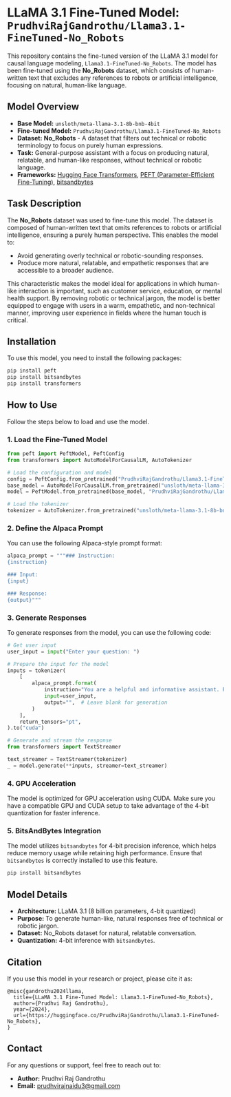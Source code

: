 # LLaMA 3.1 Fine-Tuned Model: `PrudhviRajGandrothu/Llama3.1-FineTuned-No_Robots`

This repository contains the fine-tuned version of the LLaMA 3.1 model for causal language modeling, `Llama3.1-FineTuned-No_Robots`. The model has been fine-tuned using the **No_Robots** dataset, which consists of human-written text that excludes any references to robots or artificial intelligence, focusing on natural, human-like language.

## Model Overview

- **Base Model:** `unsloth/meta-llama-3.1-8b-bnb-4bit`
- **Fine-tuned Model:** `PrudhviRajGandrothu/Llama3.1-FineTuned-No_Robots`
- **Dataset:** **No_Robots** - A dataset that filters out technical or robotic terminology to focus on purely human expressions.
- **Task:** General-purpose assistant with a focus on producing natural, relatable, and human-like responses, without technical or robotic language.
- **Frameworks:** [Hugging Face Transformers](https://huggingface.co/docs/transformers), [PEFT (Parameter-Efficient Fine-Tuning)](https://github.com/huggingface/peft), [bitsandbytes](https://github.com/TimDettmers/bitsandbytes)

## Task Description

The **No_Robots** dataset was used to fine-tune this model. The dataset is composed of human-written text that omits references to robots or artificial intelligence, ensuring a purely human perspective. This enables the model to:

- Avoid generating overly technical or robotic-sounding responses.
- Produce more natural, relatable, and empathetic responses that are accessible to a broader audience.
  
This characteristic makes the model ideal for applications in which human-like interaction is important, such as customer service, education, or mental health support. By removing robotic or technical jargon, the model is better equipped to engage with users in a warm, empathetic, and non-technical manner, improving user experience in fields where the human touch is critical.

## Installation

To use this model, you need to install the following packages:

```bash
pip install peft
pip install bitsandbytes
pip install transformers
```

## How to Use

Follow the steps below to load and use the model.

### 1. Load the Fine-Tuned Model

```python
from peft import PeftModel, PeftConfig
from transformers import AutoModelForCausalLM, AutoTokenizer

# Load the configuration and model
config = PeftConfig.from_pretrained("PrudhviRajGandrothu/Llama3.1-FineTuned-No_Robots")
base_model = AutoModelForCausalLM.from_pretrained("unsloth/meta-llama-3.1-8b-bnb-4bit")
model = PeftModel.from_pretrained(base_model, "PrudhviRajGandrothu/Llama3.1-FineTuned-No_Robots")

# Load the tokenizer
tokenizer = AutoTokenizer.from_pretrained("unsloth/meta-llama-3.1-8b-bnb-4bit")
```

### 2. Define the Alpaca Prompt

You can use the following Alpaca-style prompt format:

```python
alpaca_prompt = """### Instruction:
{instruction}

### Input:
{input}

### Response:
{output}"""
```

### 3. Generate Responses

To generate responses from the model, you can use the following code:

```python
# Get user input
user_input = input("Enter your question: ")

# Prepare the input for the model
inputs = tokenizer(
    [
        alpaca_prompt.format(
            instruction="You are a helpful and informative assistant. Please provide a detailed and accurate response to the user's question.",
            input=user_input,
            output="",  # Leave blank for generation
        )
    ],
    return_tensors="pt",
).to("cuda")

# Generate and stream the response
from transformers import TextStreamer

text_streamer = TextStreamer(tokenizer)
_ = model.generate(**inputs, streamer=text_streamer)
```

### 4. GPU Acceleration

The model is optimized for GPU acceleration using CUDA. Make sure you have a compatible GPU and CUDA setup to take advantage of the 4-bit quantization for faster inference.

### 5. BitsAndBytes Integration

The model utilizes `bitsandbytes` for 4-bit precision inference, which helps reduce memory usage while retaining high performance. Ensure that `bitsandbytes` is correctly installed to use this feature.

```bash
pip install bitsandbytes
```

## Model Details

- **Architecture:** LLaMA 3.1 (8 billion parameters, 4-bit quantized)
- **Purpose:** To generate human-like, natural responses free of technical or robotic jargon.
- **Dataset:** No_Robots dataset for natural, relatable conversation.
- **Quantization:** 4-bit inference with `bitsandbytes`.

## Citation

If you use this model in your research or project, please cite it as:

```
@misc{gandrothu2024llama,
  title={LLaMA 3.1 Fine-Tuned Model: Llama3.1-FineTuned-No_Robots},
  author={Prudhvi Raj Gandrothu},
  year={2024},
  url={https://huggingface.co/PrudhviRajGandrothu/Llama3.1-FineTuned-No_Robots},
}
```

## Contact

For any questions or support, feel free to reach out to:

- **Author:** Prudhvi Raj Gandrothu
- **Email:** [prudhvirajnaidu3@gmail.com](mailto:prudhvirajnaidu3@gmail.com)
